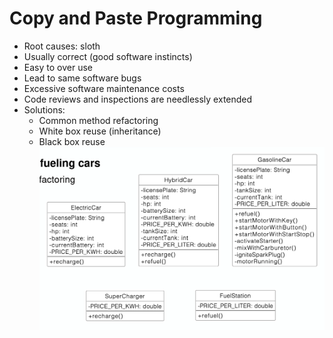 # Copy and Paste Programming

- Root causes: sloth
- Usually correct (good software instincts)
- Easy to over use
- Lead to same software bugs
- Excessive software maintenance costs
- Code reviews and inspections are needlessly extended
- Solutions:
  - Common method refactoring
  - White box reuse (inheritance)
  - Black box reuse
    ![copy-paste](assets/copy-paste.png)
